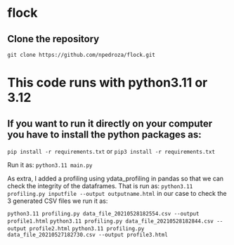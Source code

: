 # flock
## Clone the repository

`git clone https://github.com/npedroza/flock.git`

# This code runs with python3.11 or 3.12
 
## If you want to run it directly on your computer you have to install the python packages as:
`pip install -r requirements.txt`
or 
`pip3 install -r requirements.txt`

Run it as:
`python3.11 main.py`

As extra, I added a profiling using ydata\_profiling in pandas so that we can check the integrity of the dataframes.
That is run as:
`python3.11 profiling.py inputfile --output outputname.html`
in our case to check the 3 generated CSV files we run it as:

`python3.11 profiling.py data_file_20210528182554.csv --output profile1.html`
`python3.11 profiling.py data_file_20210528182844.csv --output profile2.html`
`python3.11 profiling.py data_file_20210527182730.csv --output profile3.html`


